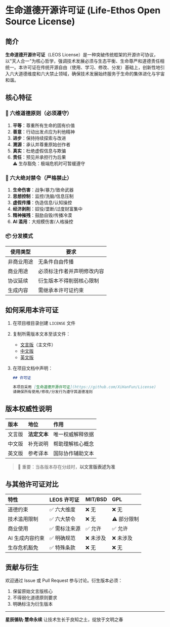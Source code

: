 # 生命道德开源许可证 (Life-Ethos Open Source License)

## 简介

**生命道德开源许可证**（LEOS License）是一种突破传统框架的开源许可协议，以"天人合一"为核心哲学，强调技术发展必须与生态平衡、生命尊严和道德责任相统一。本许可证在传统开源自由（使用、学习、修改、分发）基础上，创新性地引入六大道德维度和六大禁止领域，确保技术发展始终服务于生命的集体进化与宇宙和谐。

## 核心特征

### 🌱 六维道德原则（必须遵守）

1. **平等**：尊重所有生命的固有价值
2. **善意**：行动出发点应为利他精神
3. **进步**：保持持续探索与改进
4. **溯源**：承认并尊重原始创作者
5. **真实**：杜绝虚假信息与欺骗
6. **责任**：预见并承担行为后果  
   ⚠️ 生存豁免：极端危机时可暂缓遵守

### 🚫 六大绝对禁令（严格禁止）

1. **生命伤害**：战争/暴力/致命武器
2. **思想控制**：监控/洗脑/信息压制
3. **虚假传播**：伪造信息/认知操控
4. **经济剥削**：奴役/垄断/过度财富集中
5. **精神摧残**：鼓励自毁/传播冷漠
6. **AI 滥用**：大规模伤害/人格操控

### 📦 分发模式

| 使用类型   | 要求                       |
| ---------- | -------------------------- |
| 非商业用途 | 无条件自由传播             |
| 商业用途   | 必须标注作者并声明修改内容 |
| 协议延续   | 衍生版本不得削弱核心限制   |
| 生成内容   | 需继承本许可证约束         |

## 如何采用本许可证

1. 在项目根目录创建 `LICENSE` 文件
2. 复制所需版本文本至该文件：
   - [文言版](LICENSE)（主文件）
   - [中文版](LICENSE_CN)
   - [英文版](LICENSE_EN)
3. 在项目文档中声明：

   ```markdown
   ## 许可证

   本项目采用 [生命道德开源许可证](https://github.com/XiHanFun/License)
   请确保所有使用/修改/分发行为遵守其道德准则
   ```

## 版本权威性说明

| 版本   | 地位         | 作用             |
| :----- | :----------- | :--------------- |
| 文言版 | **法定文本** | 唯一权威解释依据 |
| 中文版 | 补充说明     | 帮助理解核心概念 |
| 英文版 | 参考译本     | 国际协作辅助文本 |

> 📜 重要：当各版本存在分歧时，**以文言版表述为准**

## 与其他许可证对比

| 特性            | LEOS 许可证   | MIT/BSD   | GPL         |
| :-------------- | :------------ | :-------- | :---------- |
| 道德约束        | ✅ 六大维度   | ❌ 无     | ❌ 无       |
| 技术滥用限制    | ✅ 六大禁令   | ❌ 无     | ⚠️ 部分限制 |
| 商业使用        | ✅ 需标注来源 | ✅ 允许   | ✅ 允许     |
| AI 生成内容约束 | ✅ 明确规范   | ❌ 未涉及 | ❌ 未涉及   |
| 生存危机豁免    | ✅ 特殊条款   | ❌ 无     | ❌ 无       |

## 贡献与衍生

欢迎通过 Issue 或 Pull Request 参与讨论。衍生版本必须：

1. 保留原始文言版核心
2. 不得弱化道德原则要求
3. 明确标注为衍生版本

---

**星辰循轨·慧命永续**
让技术生长于良知之土，绽放于文明之春
